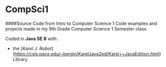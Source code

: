 # CompSci1
####Source Code from Intro to Computer Science 1
Code examples and projects made in my 9th Grade Computer Science 1 Semester class.

Coded in **Java SE 8** with:
- the [*Karel J. Robot*] (https://csis.pace.edu/~bergin/KarelJava2ed/Karel++JavaEdition.html) Library
